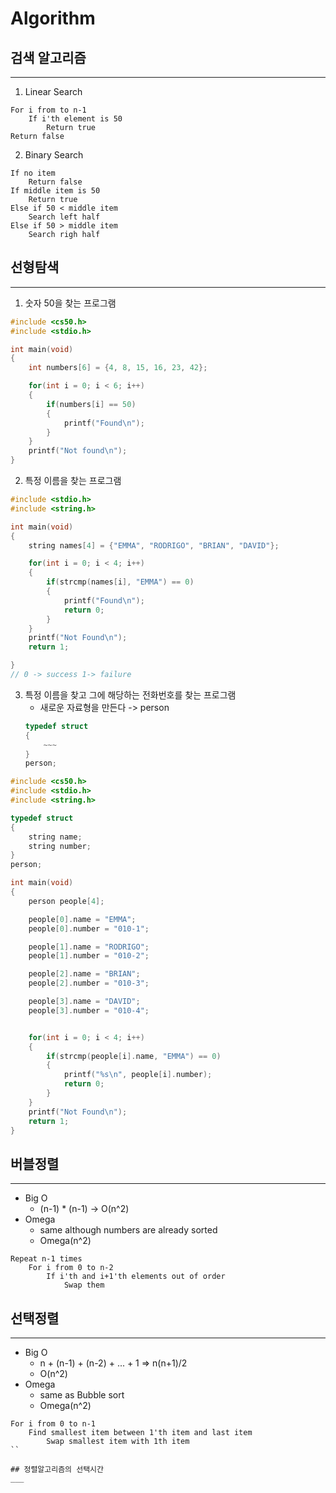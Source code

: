 # Algorithm

## 검색 알고리즘

---

1. Linear Search

```
For i from to n-1
    If i'th element is 50
        Return true
Return false
```

2. Binary Search

```
If no item
    Return false
If middle item is 50
    Return true
Else if 50 < middle item
    Search left half
Else if 50 > middle item
    Search righ half
```

## 선형탐색

---

1. 숫자 50을 찾는 프로그램

```c
#include <cs50.h>
#include <stdio.h>

int main(void)
{
    int numbers[6] = {4, 8, 15, 16, 23, 42};

    for(int i = 0; i < 6; i++)
    {
        if(numbers[i] == 50)
        {
            printf("Found\n");
        }
    }
    printf("Not found\n");
}
```

2. 특정 이름을 찾는 프로그램

```c
#include <stdio.h>
#include <string.h>

int main(void)
{
    string names[4] = {"EMMA", "RODRIGO", "BRIAN", "DAVID"};

    for(int i = 0; i < 4; i++)
    {
        if(strcmp(names[i], "EMMA") == 0)
        {
            printf("Found\n");
            return 0;
        }
    }
    printf("Not Found\n");
    return 1;

}
// 0 -> success 1-> failure
```

3. 특정 이름을 찾고 그에 해당하는 전화번호를 찾는 프로그램
   - 새로운 자료형을 만든다 -> person
   ```c
   typedef struct
   {
       ~~~
   }
   person;
   ```

```c
#include <cs50.h>
#include <stdio.h>
#include <string.h>

typedef struct
{
    string name;
    string number;
}
person;

int main(void)
{
    person people[4];

    people[0].name = "EMMA";
    people[0].number = "010-1";

    people[1].name = "RODRIGO";
    people[1].number = "010-2";

    people[2].name = "BRIAN";
    people[2].number = "010-3";

    people[3].name = "DAVID";
    people[3].number = "010-4";


    for(int i = 0; i < 4; i++)
    {
        if(strcmp(people[i].name, "EMMA") == 0)
        {
            printf("%s\n", people[i].number);
            return 0;
        }
    }
    printf("Not Found\n");
    return 1;
}
```

## 버블정렬

---

- Big O
  - (n-1) \* (n-1) -> O(n^2)
- Omega
  - same although numbers are already sorted
  - Omega(n^2)

```pseudo
Repeat n-1 times
    For i from 0 to n-2
        If i'th and i+1'th elements out of order
            Swap them
```

## 선택정렬

---

- Big O
  - n + (n-1) + (n-2) + ... + 1 => n(n+1)/2
  - O(n^2)
- Omega
  - same as Bubble sort
  - Omega(n^2)

```pseudo
For i from 0 to n-1
    Find smallest item between 1'th item and last item
        Swap smallest item with 1th item
``

## 정렬알고리즘의 선택시간
___
```
